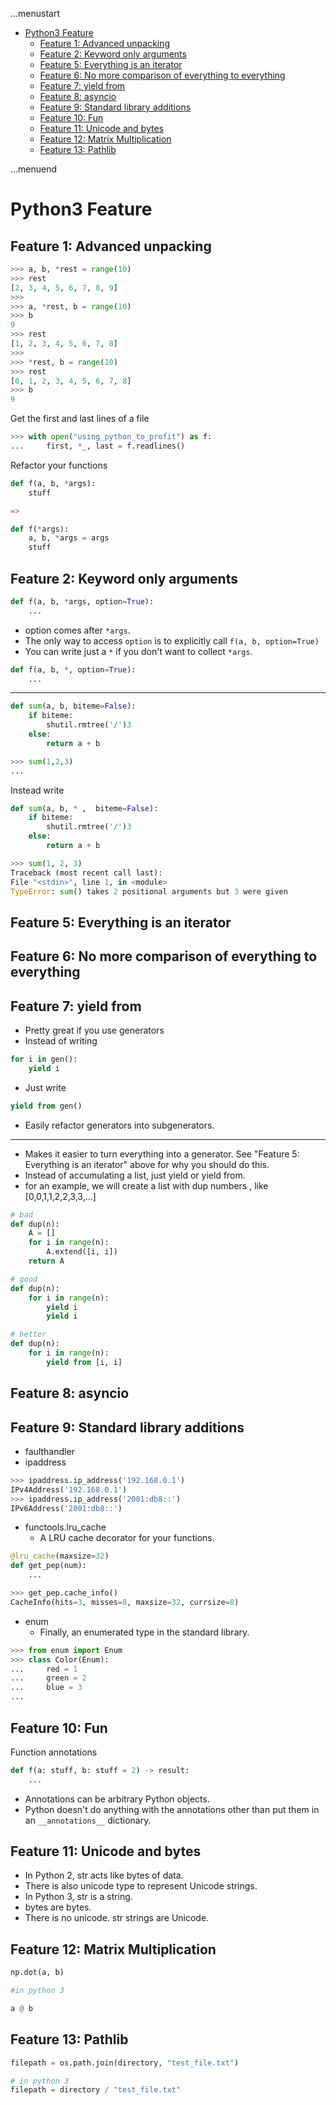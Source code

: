 ...menustart

- [Python3 Feature](#95cf1c5f0ad17ace298a562cab2cc645)
    - [Feature 1: Advanced unpacking](#5e0f49a3b1558b75a741f2bf4c07d934)
    - [Feature 2: Keyword only arguments](#5b2106affc32d8704adfa53688755516)
    - [Feature 5: Everything is an iterator](#5305fcfeefb27109e0064596d336c738)
    - [Feature 6: No more comparison of everything to everything](#cc1c5df0e93af9c93e7b0ae946db572b)
    - [Feature 7: yield from](#591d0ac5e723e96893cd88c01fb953dd)
    - [Feature 8: asyncio](#a93b92af2ea8b01917f2773ee72d5d0d)
    - [Feature 9: Standard library additions](#34f534cb76010ba480101eb84a40e85e)
    - [Feature 10: Fun](#b8bef80b08cb6ee429e103a20e52040d)
    - [Feature 11: Unicode and bytes](#698af8e97e5d339b9bc0208c5cd2cde1)
    - [Feature 12: Matrix Multiplication](#cf11c0ff8d4c3fcefe67a49a11e934b1)
    - [Feature 13: Pathlib](#ff0bcfcf9c1a95986e475dc4239c591f)

...menuend


<h2 id="95cf1c5f0ad17ace298a562cab2cc645"></h2>


# Python3 Feature

<h2 id="5e0f49a3b1558b75a741f2bf4c07d934"></h2>


## Feature 1: Advanced unpacking

```python
>>> a, b, *rest = range(10)
>>> rest
[2, 3, 4, 5, 6, 7, 8, 9]
>>>
>>> a, *rest, b = range(10)
>>> b
9
>>> rest
[1, 2, 3, 4, 5, 6, 7, 8]
>>>
>>> *rest, b = range(10)
>>> rest
[0, 1, 2, 3, 4, 5, 6, 7, 8]
>>> b
9
```

Get the first and last lines of a file

```python
>>> with open("using_python_to_profit") as f:
...     first, *_, last = f.readlines()
```

Refactor your functions

```python
def f(a, b, *args):
    stuff

=>

def f(*args):
    a, b, *args = args
    stuff
```

<h2 id="5b2106affc32d8704adfa53688755516"></h2>


## Feature 2: Keyword only arguments

```python
def f(a, b, *args, option=True):
    ...
```

- option comes after `*args`.
- The only way to access `option` is to explicitly call `f(a, b, option=True)`
- You can write just a `*` if you don't want to collect `*args`.

```python
def f(a, b, *, option=True):
    ...
```

---

```python
def sum(a, b, biteme=False):
    if biteme:
        shutil.rmtree('/')3
    else:
        return a + b

>>> sum(1,2,3) 
... 
```

Instead write

```python
def sum(a, b, * ,  biteme=False):
    if biteme:
        shutil.rmtree('/')3
    else:
        return a + b

>>> sum(1, 2, 3)
Traceback (most recent call last):
File "<stdin>", line 1, in <module>
TypeError: sum() takes 2 positional arguments but 3 were given
```

<h2 id="5305fcfeefb27109e0064596d336c738"></h2>


## Feature 5: Everything is an iterator

<h2 id="cc1c5df0e93af9c93e7b0ae946db572b"></h2>


## Feature 6: No more comparison of everything to everything

<h2 id="591d0ac5e723e96893cd88c01fb953dd"></h2>


## Feature 7: yield from

- Pretty great if you use generators
- Instead of writing

```python
for i in gen():
    yield i
```

- Just write

```python
yield from gen()
```

- Easily refactor generators into subgenerators.

---

- Makes it easier to turn everything into a generator. See "Feature 5: Everything is an iterator" above for why you should do this.
- Instead of accumulating a list, just yield or yield from.
- for an example, we will create a list with dup numbers , like [0,0,1,1,2,2,3,3,...]

```python
# bad
def dup(n):
    A = []
    for i in range(n):
        A.extend([i, i])
    return A

# good
def dup(n):
    for i in range(n):
        yield i
        yield i

# better
def dup(n):
    for i in range(n):
        yield from [i, i]

```

<h2 id="a93b92af2ea8b01917f2773ee72d5d0d"></h2>


## Feature 8: asyncio

<h2 id="34f534cb76010ba480101eb84a40e85e"></h2>


## Feature 9: Standard library additions

- faulthandler
- ipaddress

```python
>>> ipaddress.ip_address('192.168.0.1')
IPv4Address('192.168.0.1')
>>> ipaddress.ip_address('2001:db8::')
IPv6Address('2001:db8::')
```

- functools.lru_cache
    - A LRU cache decorator for your functions.

```python
@lru_cache(maxsize=32)
def get_pep(num):
    ... 

>>> get_pep.cache_info()
CacheInfo(hits=3, misses=8, maxsize=32, currsize=8)
```

- enum
    - Finally, an enumerated type in the standard library.

```python
>>> from enum import Enum
>>> class Color(Enum):
...     red = 1
...     green = 2
...     blue = 3
...
```


<h2 id="b8bef80b08cb6ee429e103a20e52040d"></h2>


## Feature 10: Fun

Function annotations

```python
def f(a: stuff, b: stuff = 2) -> result:
    ...
```

- Annotations can be arbitrary Python objects.
- Python doesn't do anything with the annotations other than put them in an `__annotations__` dictionary.

<h2 id="698af8e97e5d339b9bc0208c5cd2cde1"></h2>


## Feature 11: Unicode and bytes

- In Python 2, str acts like bytes of data.
- There is also unicode type to represent Unicode strings.  
- In Python 3, str is a string.  
- bytes are bytes.  
- There is no unicode. str strings are Unicode.

<h2 id="cf11c0ff8d4c3fcefe67a49a11e934b1"></h2>


## Feature 12: Matrix Multiplication

```python
np.dot(a, b)

#in python 3

a @ b
```

<h2 id="ff0bcfcf9c1a95986e475dc4239c591f"></h2>


## Feature 13: Pathlib

```python
filepath = os.path.join(directory, "test_file.txt")

# in python 3
filepath = directory / "test_file.txt"
```


